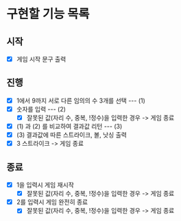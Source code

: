 # 구현할 기능 목록

## 시작

- [x] 게임 시작 문구 출력

## 진행

- [x] 1에서 9까지 서로 다른 임의의 수 3개를 선택 --- (1)
- [x] 숫자를 입력 --- (2)
  - [x] 잘못된 값(자리 수, 중복, !정수)을 입력한 경우 -> 게임 종료
- [x] (1) 과 (2) 를 비교하여 결과값 리턴 --- (3)
- [x] (3) 결과값에 따른 스트라이크, 볼, 낫싱 출력
- [x] 3 스트라이크 -> 게임 종료

## 종료

- [x] 1을 입력시 게임 재시작
  - [x] 잘못된 값(자리 수, 중복, !정수)을 입력한 경우 -> 게임 종료
- [x] 2를 입력시 게임 완전히 종료
  - [x] 잘못된 값(자리 수, 중복, !정수)을 입력한 경우 -> 게임 종료
